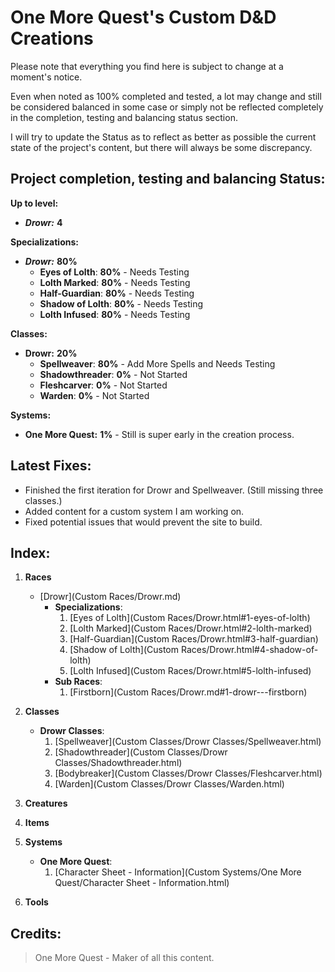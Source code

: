 # **One More Quest**'s Custom D&D Creations
Please note that everything you find here is subject to change at a moment's notice.

Even when noted as 100% completed and tested, a lot may change and still be considered balanced in some case or simply not be reflected completely in the completion, testing and balancing status section.

I will try to update the Status as to reflect as better as possible the current state of the project's content, but there will always be some discrepancy.

## **Project completion, testing and balancing Status:**

**Up to level:**
- ***Drowr:*** **4**

**Specializations:**

- ***Drowr:*** **80%**
    - **Eyes of Lolth**: **80%** - Needs Testing
    - **Lolth Marked**: **80%** - Needs Testing
    - **Half-Guardian**: **80%** - Needs Testing
    - **Shadow of Lolth**: **80%** - Needs Testing
    - **Lolth Infused**: **80%** - Needs Testing

**Classes:**

- **Drowr:** **20%**
    - **Spellweaver**: **80%** - Add More Spells and Needs Testing
    - **Shadowthreader**: **0%** - Not Started
    - **Fleshcarver**: **0%** - Not Started
    - **Warden**: **0%** - Not Started

**Systems:**

- **One More Quest:** **1%** - Still is super early in the creation process.


## **Latest Fixes:**
- Finished the first iteration for Drowr and Spellweaver. (Still missing three classes.)
- Added content for a custom system I am working on.
- Fixed potential issues that would prevent the site to build.

## **Index:**

1. **Races**
    - [Drowr](Custom Races/Drowr.md)
      - **Specializations**:
          1. [Eyes of Lolth](Custom Races/Drowr.html#1-eyes-of-lolth)
          2. [Lolth Marked](Custom Races/Drowr.html#2-lolth-marked)
          3. [Half-Guardian](Custom Races/Drowr.html#3-half-guardian)
          4. [Shadow of Lolth](Custom Races/Drowr.html#4-shadow-of-lolth)
          5. [Lolth Infused](Custom Races/Drowr.html#5-lolth-infused)
      - **Sub Races**:
        1. [Firstborn](Custom Races/Drowr.md#1-drowr---firstborn)


2. **Classes**
    - **Drowr Classes**:
        1. [Spellweaver](Custom Classes/Drowr Classes/Spellweaver.html)
        2. [Shadowthreader](Custom Classes/Drowr Classes/Shadowthreader.html)
        3. [Bodybreaker](Custom Classes/Drowr Classes/Fleshcarver.html)
        4. [Warden](Custom Classes/Drowr Classes/Warden.html)

3. **Creatures**

4. **Items**

5. **Systems**
   - **One More Quest**:
     1. [Character Sheet - Information](Custom Systems/One More Quest/Character Sheet - Information.html)

6. **Tools**

## **Credits:**

> One More Quest - Maker of all this content.
